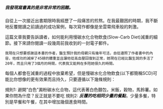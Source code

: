 ##### 我發現寫書真的是非常非常的困難。

自從上一次接近出書期限時我經歷了一段痛苦的煎熬。在我最艱困的時期，我不斷地反覆閱讀之前讀過的成功案例，每次寫作都像是坐雲霄飛車般的刺激。

這篇文章我要告訴讀者，如何能利用慢碳水化合物飲食(Slow-Carb Diet)減重的細節。接下來請你閱讀一段幾周前我收到的一封電子郵件。

```
我現在只想要感謝這本書的作者，醫生預計我的母親只有幾年可活，自從遵照了作者書中的內容，他成功的減掉了45磅的體重並且讓他從高血壓回復到正常，她現在已經比醫生說的多活了20年，而且只用了3個月的時間，代表我又能夠在多陪她很久的時間。
```

每個人都會在減重的過程中放棄希望，但是慢碳水化合物飲食(以下都簡稱SCD)可能比你想像的更有效果而且持久，只要遵循以下幾條規則：

規則1: 避開"白色"澱粉碳水化合物，這代表著白色麵包，米飯，穀物，馬鈴薯。如果你問為什麼？反正就是不要吃
規則2: ***反覆的吃相同少量的餐點***，少量多餐，特別是早餐和午餐，在其中增加幾個進食時間。

